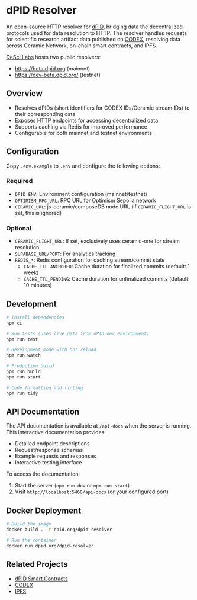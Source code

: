 # dPID Resolver

An open-source HTTP resolver for [dPID](https://dpid.org), bridging data the decentralized protocols used for data resolution to HTTP. The resolver handles requests for scientific research artifact data published on [CODEX](https://codex.desci.com), resolving data across Ceramic Network, on-chain smart contracts, and IPFS.

[DeSci Labs](https://desci.com) hosts two public resolvers:

-   https://beta.dpid.org (mainnet)
-   https://dev-beta.dpid.org/ (testnet)

## Overview

-   Resolves dPIDs (short identifiers for CODEX IDs/Ceramic stream IDs) to their corresponding data
-   Exposes HTTP endpoints for accessing decentralized data
-   Supports caching via Redis for improved performance
-   Configurable for both mainnet and testnet environments

## Configuration

Copy `.env.example` to `.env` and configure the following options:

### Required

-   `DPID_ENV`: Environment configuration (mainnet/testnet)
-   `OPTIMISM_RPC_URL`: RPC URL for Optimism Sepolia network
-   `CERAMIC_URL`: js-ceramic/composeDB node URL (if `CERAMIC_FLIGHT_URL` is set, this is ignored)

### Optional

-   `CERAMIC_FLIGHT_URL`: If set, exclusively uses ceramic-one for stream resolution
-   `SUPABASE_URL/PORT`: For analytics tracking
-   `REDIS_*`: Redis configuration for caching stream/commit state
    -   `CACHE_TTL_ANCHORED`: Cache duration for finalized commits (default: 1 week)
    -   `CACHE_TTL_PENDING`: Cache duration for unfinalized commits (default: 10 minutes)

## Development

```bash
# Install dependencies
npm ci

# Run tests (uses live data from dPID dev environment)
npm run test

# Development mode with hot reload
npm run watch

# Production build
npm run build
npm run start

# Code formatting and linting
npm run tidy
```

## API Documentation

The API documentation is available at `/api-docs` when the server is running. This interactive documentation provides:

-   Detailed endpoint descriptions
-   Request/response schemas
-   Example requests and responses
-   Interactive testing interface

To access the documentation:

1. Start the server (`npm run dev` or `npm run start`)
2. Visit `http://localhost:5460/api-docs` (or your configured port)

## Docker Deployment

```bash
# Build the image
docker build . -t dpid.org/dpid-resolver

# Run the container
docker run dpid.org/dpid-resolver
```

## Related Projects

-   [dPID Smart Contracts](https://github.com/desci-labs/nodes/tree/develop/desci-contracts)
-   [CODEX](https://codex.desci.com)
-   [IPFS](https://ipfs.tech/)
